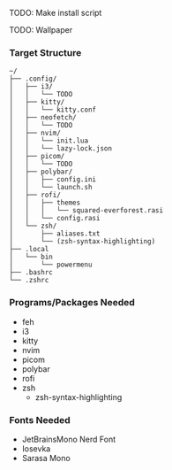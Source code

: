 

TODO: Make install script

TODO: Wallpaper


### Target Structure
```
~/
├── .config/
│   ├── i3/
│   │   └── TODO
│   ├── kitty/
│   │   └── kitty.conf
│   ├── neofetch/
│   │   └── TODO
│   ├── nvim/
│   │   └── init.lua
│   │   └── lazy-lock.json 
│   ├── picom/
│   │   └── TODO 
│   ├── polybar/
│   │   ├── config.ini
│   │   └── launch.sh
│   ├── rofi/
│   │   ├── themes
│   │   │   └── squared-everforest.rasi
│   │   └── config.rasi
│   └── zsh/
│       ├── aliases.txt
│   	└── (zsh-syntax-highlighting)
├── .local
│   └── bin
│       └── powermenu
├── .bashrc
└── .zshrc
```

### Programs/Packages Needed 

- feh
- i3
- kitty
- nvim
- picom
- polybar
- rofi
- zsh
    - zsh-syntax-highlighting

### Fonts Needed

- JetBrainsMono Nerd Font
- Iosevka 
- Sarasa Mono